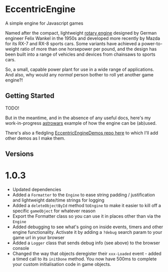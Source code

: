 # EccentricEngine
A simple engine for Javascript games

Named after the compact, lightweight [rotary engine](https://en.wikipedia.org/wiki/Wankel_engine) designed by German engineer Felix Wankel in the 1950s and developed more recently by Mazda for its RX-7 and RX-8 sports cars. Some variants have achieved a power-to-weight ratio of more than one horsepower per pound, and the design has been built into a range of vehicles and devices from chainsaws to sports cars.

So, a small, capable power plant for use in a wide range of applications. And also, why would any _normal_ person bother to roll yet another game engine?!

## Getting Started

TODO!

But in the meantime, and in the absence of any useful docs, here's my work-in-progress [astrowars](https://github.com/JustinPinner/astrowars) example of how the engine can be (ab)used.

There's also a fledgling [EccentricEngineDemos repo here](https://github.com/JustinPinner/EccentricEngineDemos) to which I'll add other demos as I make them.

## Versions

1.0.3
=====
* Updated dependencies
* Added a `Formatter` to the `Engine` to ease string padding / justification and lightweight date/time strings for logging
* Added a `deleteObjectById` method to`Engine` to make it easier to kill off a specific `gameObject` for whatever reason
* Export the Formatter class so you can use it in places other than via the `Engine`
* Added debugging to see what's going on inside events, timers and other engine functionality. Activate it by adding a `?debug` search param to your game url in your browser
* Added a `Logger` class that sends debug info (see above) to the browser console
* Changed the way that objects deregister their `xxx-Loaded` event - added a timed call to its `initDone` method. You now have 500ms to complete your custom initialisation code in game objects.


